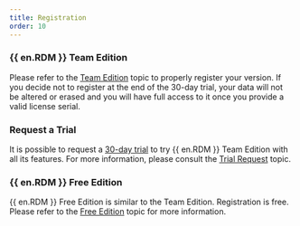 ```yaml
---
title: Registration
order: 10
---
```

### {{ en.RDM }} Team Edition 

Please refer to the [Team Edition](/rdm/windows/installation/client/registration/team-edition/) topic to properly register your version. If you decide not to register at the end of the 30-day trial, your data will not be altered or erased and you will have full access to it once you provide a valid license serial. 

### Request a Trial 

It is possible to request a [30-day trial](https://devolutions.net/remote-desktop-manager/trial) to try {{ en.RDM }} Team Edition with all its features. For more information, please consult the [Trial Request](/rdm/windows/installation/client/registration/trial-request/) topic. 

### {{ en.RDM }} Free Edition 

{{ en.RDM }} Free Edition is similar to the Team Edition. Registration is free. Please refer to the [Free Edition](/rdm/windows/installation/client/registration/free-edition/) topic for more information. 
